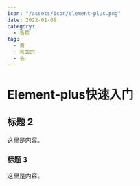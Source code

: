 ```yaml
---
icon: "/assets/icon/element-plus.png"
date: 2022-01-08
category:
  - 香蕉
tag:
  - 黄
  - 弯曲的
  - 长
---
```


# Element-plus快速入门

## 标题 2

这里是内容。

### 标题 3

这里是内容。

